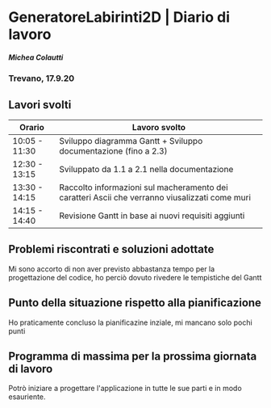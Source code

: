 

# GeneratoreLabirinti2D | Diario di lavoro
##### Michea Colautti
### Trevano, 17.9.20
## Lavori svolti


|Orario        |Lavoro svolto                                                  |
|--------------|---------------------------------------------------------------|
|10:05 - 11:30 |Sviluppo diagramma Gantt + Sviluppo documentazione (fino a 2.3)| 
|12:30 - 13:15 |Sviluppato da 1.1 a 2.1 nella documentazione                   |
|13:30 - 14:15 |Raccolto informazioni sul macheramento dei caratteri Ascii che verranno viusalizzati come muri|
|14:15 - 14:40 |Revisione Gantt in base ai nuovi requisiti aggiunti            |


##  Problemi riscontrati e soluzioni adottate
Mi sono accorto di non aver previsto abbastanza tempo per la progettazione del codice, ho perciò dovuto rivedere le tempistiche del Gantt

##  Punto della situazione rispetto alla pianificazione
Ho praticamente concluso la pianificazine inziale, mi mancano solo pochi punti

## Programma di massima per la prossima giornata di lavoro

Potrò iniziare a progettare l'applicazione in tutte le sue parti e in modo esauriente.
